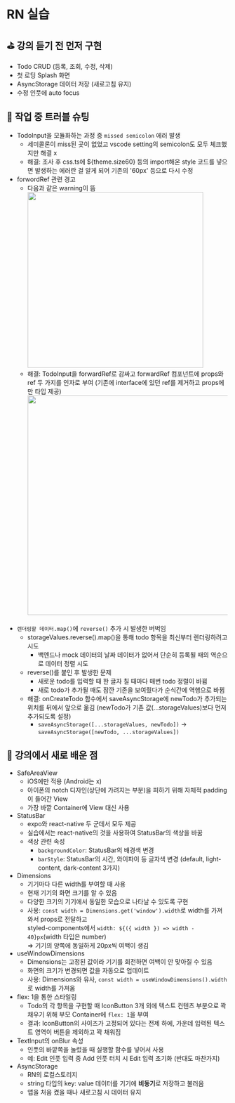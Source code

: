 # RN 실습

## ⛳ 강의 듣기 전 먼저 구현
* Todo CRUD (등록, 조회, 수정, 삭제)
* 첫 로딩 Splash 화면
* AsyncStorage 데이터 저장 (새로고침 유지)
* 수정 인풋에 auto focus

## 🧨 작업 중 트러블 슈팅
* TodoInput을 모듈화하는 과정 중 `missed semicolon` 에러 발생
  * 세미콜론이 miss된 곳이 없었고 vscode setting의 semicolon도 모두 체크했지만 해결 x
  * 해결: 조사 후 css.ts에 ${theme.size60} 등의 import해온 style 코드를 넣으면 발생하는 에러란 걸 알게 되어 기존의 '60px' 등으로 다시 수정 <br/>
* forwordRef 관련 경고
  * 다음과 같은 warning이 뜸 <br/>
    <img src="https://github.com/Yena-Yun/RN-Todo-List/assets/68722179/3f329695-3300-4467-bec6-15244c6d2afc" width='400' /> <br/>
  * 해결: TodoInput을 forwardRef로 감싸고 forwardRef 컴포넌트에 props와 ref 두 가지를 인자로 부여 (기존에 interface에 있던 ref를 제거하고 props에만 타입 제공) <br/>
    <img src="https://github.com/Yena-Yun/RN-Todo-List/assets/68722179/e3759e7b-25d2-4e18-b8b1-d244e37f519a" width='500' /> <br/> <br/>
* `렌더링할 데이터.map()`에 `reverse()` 추가 시 발생한 버벅임
  * storageValues.reverse().map()을 통해 todo 항목을 최신부터 렌더링하려고 시도
    * 백엔드나 mock 데이터의 날짜 데이터가 없어서 단순히 등록될 때의 역순으로 데이터 정렬 시도
  * reverse()를 붙인 후 발생한 문제
    * 새로운 todo를 입력할 때 한 글자 칠 때마다 매번 todo 정렬이 바뀜
    * 새로 todo가 추가될 때도 잠깐 기존을 보여줬다가 순식간에 역행으로 바뀜
  * 해결: onCreateTodo 함수에서 saveAsyncStorage에 newTodo가 추가되는 위치를 뒤에서 앞으로 옮김 (newTodo가 기존 값(...storageValues)보다 먼저 추가되도록 설정)
    * `saveAsyncStorage([...storageValues, newTodo])` -> `saveAsyncStorage([newTodo, ...storageValues])`


## 🥏 강의에서 새로 배운 점
* SafeAreaView
  * iOS에만 적용 (Android는 x)
  * 아이폰의 notch 디자인(상단에 가려지는 부분)을 피하기 위해 자체적 padding이 들어간 View
  * 가장 바깥 Container에 View 대신 사용
* StatusBar
  * expo와 react-native 두 군데서 모두 제공
  * 실습에서는 react-native의 것을 사용하여 StatusBar의 색상을 바꿈
  * 색상 관련 속성
    * `backgroundColor`: StatusBar의 배경색 변경
    * `barStyle`: StatusBar의 시간, 와이파이 등 글자색 변경 (default, light-content, dark-content 3가지)
* Dimensions
  * 기기마다 다른 width를 부여할 때 사용
  * 현재 기기의 화면 크기를 알 수 있음
  * 다양한 크기의 기기에서 동일한 모습으로 나타날 수 있도록 구현
  * 사용: `const width = Dimensions.get('window').width`로 width를 가져와서 props로 전달하고<br/>
   styled-components에서 `width: ${({ width }) => width - 40}px`(width 타입은 number) <br/>
   => 기기의 양쪽에 동일하게 20px씩 여백이 생김
* useWindowDimensions
  * Dimensions는 고정된 값이라 기기를 회전하면 여백이 안 맞아질 수 있음
  * 화면의 크기가 변경되면 값을 자동으로 업데이트
  * 사용: Dimensions와 유사, `const width = useWindowDimensions().width`로 width를 가져옴
* flex: 1을 통한 스타일링
  * Todo의 각 항목을 구현할 때 IconButton 3개 외에 텍스트 컨텐츠 부분으로 꽉 채우기 위해 부모 Container에 `flex: 1`을 부여
  * 결과: IconButton의 사이즈가 고정되어 있다는 전제 하에, 가운데 입력된 텍스트 영역이 버튼을 제외하고 꽉 채워짐
* TextInput의 onBlur 속성
  * 인풋의 바깥쪽을 눌렀을 때 실행할 함수를 넣어서 사용
  * 예: Edit 인풋 입력 중 Add 인풋 터치 시 Edit 입력 초기화 (반대도 마찬가지)
* AsyncStorage
  * RN의 로컬스토리지
  * string 타입의 key: value 데이터를  기기에 **비동기**로 저장하고 불러옴
  * 앱을 처음 켰을 때나 새로고침 시 데이터 유지


